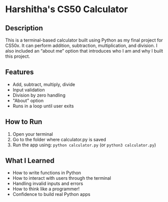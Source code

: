 # Harshitha's CS50 Calculator

## Description
This is a terminal-based calculator built using Python as my final project for CS50x. It can perform addition, subtraction, multiplication, and division. I also included an “about me” option that introduces who I am and why I built this project.

## Features
- Add, subtract, multiply, divide
- Input validation
- Division by zero handling
- "About" option
- Runs in a loop until user exits

## How to Run
1. Open your terminal
2. Go to the folder where calculator.py is saved
3. Run the app using: `python calculator.py` (or `python3 calculator.py`)

## What I Learned
- How to write functions in Python
- How to interact with users through the terminal
- Handling invalid inputs and errors
- How to think like a programmer!
- Confidence to build real Python apps




